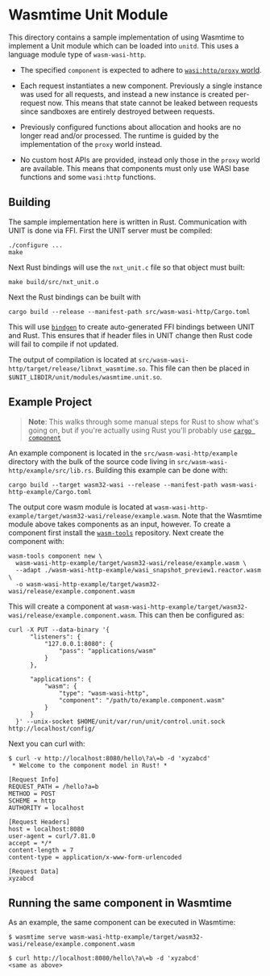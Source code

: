 # Wasmtime Unit Module

This directory contains a sample implementation of using Wasmtime to implement a
Unit module which can be loaded into `unitd`. This uses a language module type
of `wasm-wasi-http`.

* The specified `component` is expected to adhere to [`wasi:http/proxy`
  world][proxy].

* Each request instantiates a new component. Previously a single instance was
  used for all requests, and instead a new instance is created per-request now.
  This means that state cannot be leaked between requests since sandboxes are
  entirely destroyed between requests.

* Previously configured functions about allocation and hooks are no longer read
  and/or processed. The runtime is guided by the implementation of the `proxy`
  world instead.

* No custom host APIs are provided, instead only those in the `proxy` world are
  available. This means that components must only use WASI base functions and
  some `wasi:http` functions.

[proxy]: https://github.com/WebAssembly/wasi-http/blob/8aa75f58a6c0c5819ae898ba911753a43660e4a7/wit/proxy.wit#L7-L34

## Building

The sample implementation here is written in Rust. Communication with UNIT is
done via FFI. First the UNIT server must be compiled:

```
./configure ...
make
```

Next Rust bindings will use the `nxt_unit.c` file so that object must built:

```
make build/src/nxt_unit.o
```

Next the Rust bindings can be built with

```
cargo build --release --manifest-path src/wasm-wasi-http/Cargo.toml
```

This will use [`bindgen`](https://crates.io/crates/bindgen) to create
auto-generated FFI bindings between UNIT and Rust. This ensures that if header
files in UNIT change then Rust code will fail to compile if not updated.

The output of compilation is located at
`src/wasm-wasi-http/target/release/libnxt_wasmtime.so`. This file can then be
placed in
`$UNIT_LIBDIR/unit/modules/wasmtime.unit.so`.

## Example Project

> **Note**: This walks through some manual steps for Rust to show what's going
> on, but if you're actually using Rust you'll probably use [`cargo
> component`](https://github.com/bytecodealliance/cargo-component/)

An example component is located in the `src/wasm-wasi-http/example` directory
with the bulk of the source code living in
`src/wasm-wasi-http/example/src/lib.rs`. Building this example can be done
with:

```
cargo build --target wasm32-wasi --release --manifest-path wasm-wasi-http-example/Cargo.toml
```

The output core wasm module is located at
`wasm-wasi-http-example/target/wasm32-wasi/release/example.wasm`. Note that
the Wasmtime module above takes components as an input, however. To create a
component first install the
[`wasm-tools`](https://github.com/bytecodealliance/wasm-tools) repository.
Next create the component with:

```
wasm-tools component new \
  wasm-wasi-http-example/target/wasm32-wasi/release/example.wasm \
  --adapt ./wasm-wasi-http-example/wasi_snapshot_preview1.reactor.wasm \
  -o wasm-wasi-http-example/target/wasm32-wasi/release/example.component.wasm
```

This will create a component at
`wasm-wasi-http-example/target/wasm32-wasi/release/example.component.wasm`.
This can then be configured as:

```
curl -X PUT --data-binary '{
      "listeners": {
          "127.0.0.1:8080": {
              "pass": "applications/wasm"
          }
      },

      "applications": {
          "wasm": {
              "type": "wasm-wasi-http",
              "component": "/path/to/example.component.wasm"
          }
      }
  }' --unix-socket $HOME/unit/var/run/unit/control.unit.sock http://localhost/config/
```

Next you can curl with:

```
$ curl -v http://localhost:8080/hello\?a\=b -d 'xyzabcd'
 * Welcome to the component model in Rust! *

[Request Info]
REQUEST_PATH = /hello?a=b
METHOD = POST
SCHEME = http
AUTHORITY = localhost

[Request Headers]
host = localhost:8080
user-agent = curl/7.81.0
accept = */*
content-length = 7
content-type = application/x-www-form-urlencoded

[Request Data]
xyzabcd
```

## Running the same component in Wasmtime

As an example, the same component can be executed in Wasmtime:

```
$ wasmtime serve wasm-wasi-http-example/target/wasm32-wasi/release/example.component.wasm
```

```
$ curl http://localhost:8080/hello\?a\=b -d 'xyzabcd'
<same as above>
```
```
